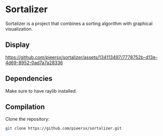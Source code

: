 # Sortalizer

Sortalizer is a project that combines a sorting algorithm with graphical visualization.

## Display
https://github.com/pieersx/sortalizer/assets/134113497/7778752b-d13e-4d69-8952-0ad7a7a28336

## Dependencies
Make sure to have raylib installed.

## Compilation
Clone the repository:
```bash
git clone https://github.com/pieersx/sortalizer.git
